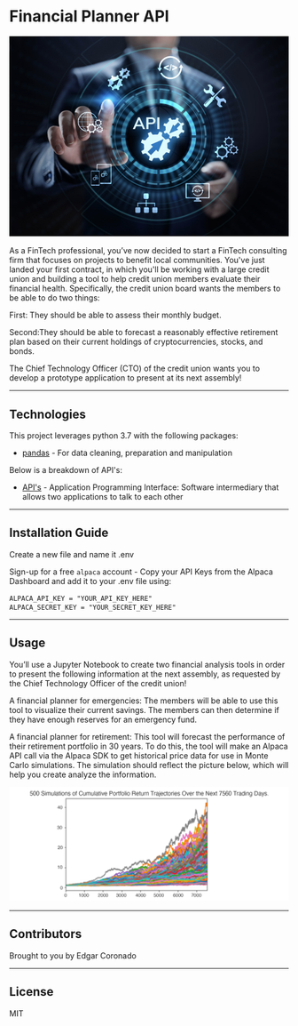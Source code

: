 # Financial Planner API

![](Images/API.png)

As a FinTech professional, you’ve now decided to start a FinTech consulting firm that focuses on projects to benefit local communities. You've just landed your first contract, in which you'll be working with a large credit union and building a tool to help credit union members evaluate their financial health. Specifically, the credit union board wants the members to be able to do two things:

First: They should be able to assess their monthly budget. 

Second:They should be able to forecast a reasonably effective retirement plan based on their current holdings of cryptocurrencies, stocks, and bonds. 

The Chief Technology Officer (CTO) of the credit union wants you to develop a prototype application to present at its next assembly!


---

## Technologies

This project leverages python 3.7 with the following packages:

* [pandas](https://pandas.pydata.org/) - For data cleaning, preparation and manipulation


Below is a breakdown of API's:

* [API's](https://medium.com/@perrysetgo/what-exactly-is-an-api-69f36968a41f/) - Application Programming Interface: Software intermediary that allows two applications to talk to each other

---

## Installation Guide

Create a new file and name it .env
	
Sign-up for a free `alpaca` account
	- Copy your API Keys from the Alpaca Dashboard and add it to your .env file using:
    
	ALPACA_API_KEY = "YOUR_API_KEY_HERE"
	ALPACA_SECRET_KEY = "YOUR_SECRET_KEY_HERE"

---

## Usage


You’ll use a Jupyter Notebook to create two financial analysis tools in order to present the following information at the next assembly, as requested by the Chief Technology Officer of the credit union!

A financial planner for emergencies: The members will be able to use this tool to visualize their current savings. The members can then determine if they have enough reserves for an emergency fund.

A financial planner for retirement: This tool will forecast the performance of their retirement portfolio in 30 years. To do this, the tool will make an Alpaca API call via the Alpaca SDK to get historical price data for use in Monte Carlo simulations. The simulation should reflect the picture below, which will help you create analyze the information. 

![](Images/5-4-monte-carlo-line-plot.png)

---

## Contributors

Brought to you by Edgar Coronado

---

## License

MIT